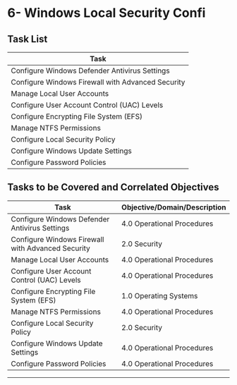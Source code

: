 # 6- Windows Local Security Confi

## Task List


| Task                           |
|--------------------------------|
| Configure Windows Defender Antivirus Settings |
| Configure Windows Firewall with Advanced Security |
| Manage Local User Accounts     |
| Configure User Account Control (UAC) Levels |
| Configure Encrypting File System (EFS) |
| Manage NTFS Permissions        |
| Configure Local Security Policy|
| Configure Windows Update Settings|
| Configure Password Policies    |






## Tasks to be Covered and Correlated Objectives


| Task                           | Objective/Domain/Description                                      |
|--------------------------------|------------------------------------------------------------------|
| Configure Windows Defender Antivirus Settings | 4.0 Operational Procedures                        |
| Configure Windows Firewall with Advanced Security | 2.0 Security                                   |
| Manage Local User Accounts     | 4.0 Operational Procedures                                        |
| Configure User Account Control (UAC) Levels | 4.0 Operational Procedures                          |
| Configure Encrypting File System (EFS) | 1.0 Operating Systems                                     |
| Manage NTFS Permissions        | 4.0 Operational Procedures                                        |
| Configure Local Security Policy| 2.0 Security                                                     |
| Configure Windows Update Settings| 4.0 Operational Procedures                                      |
| Configure Password Policies    | 4.0 Operational Procedures                                        |

---


